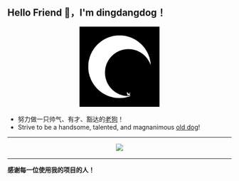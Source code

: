 ## Hello Friend 👋，I'm dingdangdog！

<div align="center">
  <img src="./oldmoon.dark.png"  height="180rem">
</div>

- 努力做一只帅气、有才、豁达的[老狗](https://oldmoon.top/)！
- Strive to be a handsome, talented, and magnanimous [old dog](https://oldmoon.top/)!

---

<div align="center">
  <img src="https://github-readme-stats.vercel.app/api?username=DingDangDog&show_icons=true&theme=tokyonight"  height="180rem">
</div>

---

**感谢每一位使用我的项目的人！**

<!--
**DingDangDog/DingDangDog** is a ✨ _special_ ✨ repository because its `README.md` (this file) appears on your GitHub profile.

Here are some ideas to get you started:

- 🔭 I’m currently working on ...
- 🌱 I’m currently learning ...
- 👯 I’m looking to collaborate on ...
- 🤔 I’m looking for help with ...
- 💬 Ask me about ...
- 📫 How to reach me: ...
- 😄 Pronouns: ...
- ⚡ Fun fact: ...
  -->
